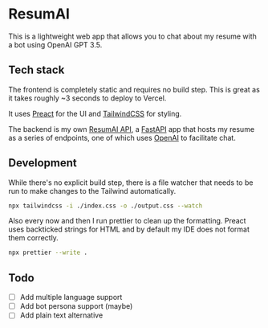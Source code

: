 # ResumAI

This is a lightweight web app that allows you to chat about my resume with a bot using OpenAI GPT 3.5.

## Tech stack
The frontend is completely static and requires no build step. This is great as it takes roughly ~3 seconds to deploy to Vercel. 

It uses [Preact](https://preactjs.com/) for the UI and [TailwindCSS](https://tailwindcss.com/) for styling.

The backend is my own [ResumAI API](https://github.com/briscoooe/resumai), a [FastAPI](https://fastapi.tiangolo.com/) app that hosts my resume as a series of endpoints, one of which uses [OpenAI](https://openai.com/) to facilitate chat. 

## Development
While there's no explicit build step, there is a file watcher that needs to be run to make changes to the Tailwind automatically.

```bash
npx tailwindcss -i ./index.css -o ./output.css --watch
```

Also every now and then I run prettier to clean up the formatting. Preact uses backticked strings for HTML and by default my IDE does not format them correctly.

```bash
npx prettier --write .    
```

## Todo
- [ ] Add multiple language support
- [ ] Add bot persona support (maybe)
- [ ] Add plain text alternative
